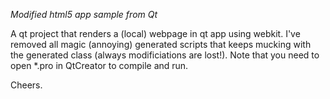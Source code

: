 *Modified html5 app sample from Qt*

A qt project that renders a (local) webpage in qt app using webkit.
I've removed all magic (annoying) generated scripts that keeps mucking with the generated class (always modificiations are lost!).
Note that you need to open *.pro in QtCreator to compile and run.

Cheers.

